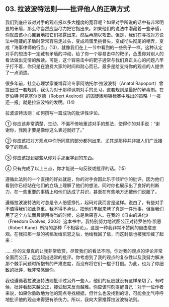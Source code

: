 ## 03. 拉波波特法则——批评他人的正确方式

我们到底应该对对手的观点报以多大程度的宽容呢？如果对手所说的话中有非常明显的矛盾，那么你当然应当尽力把它指出来。如果他们的说法中潜藏着一些矛盾，你就应该小心翼翼地把它们揭露出来，然后再施以攻击。但是，我们在寻找对方说法中隐藏的矛盾时常常容易走过头，变成鸡蛋里挑骨头，变成彻头彻尾的嘲弄，变成「海事律师的行当」(13)，就像我们在上一节中看到的一些例子一样。这种认定对手的想法中一定藏有矛盾的冲动，给了你一个容易击中的靶子，怂恿你对别人的看法做出无情的解读。可是，这个容易击中的靶子通常与我们真正关心的问题八竿子打不着，你只是在浪费大家的时间和耐心而已，最多是给支持你的观点的人提供了一点消遣。

很多年前，社会心理学家兼博弈论专家阿纳托尔·拉波波特（Anatol Rapoport）曾提出过一套规则，我认为对于那种讽刺对手的恶习，这套规则是最好的解毒剂。在罗伯特·阿克塞尔罗德（Robert Axelrod）的囚徒困境锦标赛中胜出的策略「一报还一报」就是拉波波特的发明。(14)

拉波波特法则：如何撰写一篇成功的批评性评论。

① 你应该非常清楚、生动、不偏不倚地重述对手的想法，使得你的对手说：“谢谢你，我刚才要是像你这么表述就好了。”

② 你应该把对方观点中你所同意的部分都列出来，尤其是那种并非被人们广泛接受了的观点。

③ 你应该提到那些从你对手那里学到的东西。

④ 只有完成了以上三点，你才能说一句反驳或批评的话。(15)

遵循此法则的一个直接的好处就是，你的对手会因此乐于倾听你的批评。因为他们看到你已经站在他们的立场上理解了他们的想法，同时你也展示出了良好的判断力，在一些重要的事情上和他们达成了共识，甚至在有些地方还被他们说服了。

遵循拉波波特法则时总是令人倍感挣扎，起码对我而言是这样。说白了，有些对手不值得我们如此尊重。我不得不承认，把他们串起来烤了真是一件乐事。但当我们用了这个方法而且使用得当的时候，总是后果喜人。在我的《自由的进化》（Freedom Evolves, 2003）这本书中，我特别努力地试图公正对待罗伯特·凯恩（Robert Kane）所持的那种「不相容论」，这是一种我非常不赞同的自由意志观。在我把那一章的初稿发给凯恩之后，他给我回了信，而这封信也被我珍藏了起来：

……你的文章真的让我非常欣赏，尽管我们的看法不同。你对我的观点的评论非常全面而公正，远远超出通常的批评。你考虑到了我的观点的复杂性以及我努力解决那个棘手问题时所抱有的严肃态度，而没有将它们一棍子打倒。为此，也为了你细致的批评，我非常感谢你。

我也遵循着拉波波特法则批评过另外一些人，他们的反应就没有这样亲切了。有时候，批评看起来越公正，接受起来反而越难。你应该时刻提醒自己：对于一位作者来说，如果你勇敢地为他的观点寻找根据，但什么也没找到的话，可能会比气呼呼地批评他的观点来得更有杀伤力。所以，我向大家推荐拉波波特法则。


